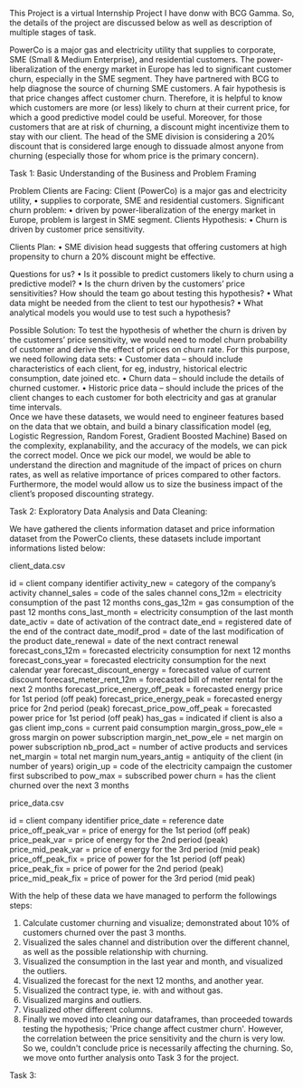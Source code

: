 This Project is a virtual Internship Project I have donw with BCG Gamma. So, the details of the project are discussed below as well as description of multiple stages of task.

PowerCo is a major gas and electricity utility that supplies to corporate, SME (Small & Medium Enterprise), and residential customers. The power-liberalization of the energy market in Europe has led to significant customer churn, especially in the SME segment. 
They have partnered with BCG to help diagnose the source of churning SME customers.
A fair hypothesis is that price changes affect customer churn. Therefore, it is helpful to know which customers are more (or less) likely to churn at their current price, for which a good predictive model could be useful.
Moreover, for those customers that are at risk of churning, a discount might incentivize them to stay with our client. 
The head of the SME division is considering a 20% discount that is considered large enough to dissuade almost anyone from churning (especially those for whom price is the primary concern).

Task 1: Basic Understanding of the Business and Problem Framing

Problem Clients are Facing:
Client (PowerCo) is a major gas and electricity utility,
•	supplies to corporate, SME and residential customers.
Significant churn problem:
•	driven by power-liberalization of the energy market in Europe, problem is largest in SME segment.
Clients Hypothesis:
•	Churn is driven by customer price sensitivity.

Clients Plan:
•	SME division head suggests that offering customers at high propensity to churn a 20% discount might be effective.

Questions for us?
•	Is it possible to predict customers likely to churn using a predictive model?
•	Is the churn driven by the customers’ price sensitivities? How should the team go about testing this hypothesis?
•	What data might be needed from the client to test our hypothesis?
•	What analytical models you would use to test such a hypothesis?

Possible Solution:
To test the hypothesis of whether the churn is driven by the customers’ price sensitivity, we would need to model churn probability of customer and derive the effect of prices on churn rate. For this purpose, we need following data sets:
•	Customer data – should include characteristics of each client, for eg, industry, historical electric consumption, date joined etc.
•	Churn data – should include the details of churned customer.
•	Historic price data – should include the prices of the client changes to each customer for both electricity and gas at granular time intervals.  
Once we have these datasets, we would need to engineer features based on the data that we obtain, and build a binary classification model (eg, Logistic Regression, Random Forest, Gradient Boosted Machine)
Based on the complexity, explanability, and the accuracy of the models, we can pick the correct model.
Once we pick our model, we would be able to understand the direction and magnitude of the impact of prices on churn rates, as well as relative importance of prices compared to other factors. 
Furthermore, the model would allow us to size the business impact of the client’s proposed discounting strategy. 


Task 2: Exploratory Data Analysis and Data Cleaning:

We have gathered the clients information dataset and price information dataset from the PowerCo clients, these datasets include important informations listed below:

client_data.csv

id = client company identifier
activity_new = category of the company’s activity
channel_sales = code of the sales channel
cons_12m = electricity consumption of the past 12 months
cons_gas_12m = gas consumption of the past 12 months
cons_last_month = electricity consumption of the last month
date_activ = date of activation of the contract
date_end = registered date of the end of the contract
date_modif_prod = date of the last modification of the product
date_renewal = date of the next contract renewal
forecast_cons_12m = forecasted electricity consumption for next 12 months
forecast_cons_year = forecasted electricity consumption for the next calendar year
forecast_discount_energy = forecasted value of current discount
forecast_meter_rent_12m = forecasted bill of meter rental for the next 2 months
forecast_price_energy_off_peak = forecasted energy price for 1st period (off peak)
forecast_price_energy_peak = forecasted energy price for 2nd period (peak)
forecast_price_pow_off_peak = forecasted power price for 1st period (off peak)
has_gas = indicated if client is also a gas client
imp_cons = current paid consumption
margin_gross_pow_ele = gross margin on power subscription
margin_net_pow_ele = net margin on power subscription
nb_prod_act = number of active products and services
net_margin = total net margin
num_years_antig = antiquity of the client (in number of years)
origin_up = code of the electricity campaign the customer first subscribed to
pow_max = subscribed power
churn = has the client churned over the next 3 months


price_data.csv

id = client company identifier
price_date = reference date
price_off_peak_var = price of energy for the 1st period (off peak)
price_peak_var = price of energy for the 2nd period (peak)
price_mid_peak_var = price of energy for the 3rd period (mid peak)
price_off_peak_fix = price of power for the 1st period (off peak)
price_peak_fix = price of power for the 2nd period (peak)
price_mid_peak_fix = price of power for the 3rd period (mid peak)

With the help of these data we have managed to perform the followings steps:
1. Calculate customer churning and visualize; demonstrated about 10% of customers churned over the past 3 months.
2. Visualized the sales channel and distribution over the different channel, as well as the possible relationship with churning.
3. Visualized the consumption in the last year and month, and visualized the outliers.
4. Visualized the forecast for the next 12 months, and another year.
5. Visualized the contract type, ie. with and without gas.
6. Visualized margins and outliers.
7. Visualized other different columns.
8. Finally we  moved into cleaning our dataframes, than proceeded towards testing the hypothesis; 'Price change affect custmer churn'.
 However, the correlation between the price sensitivity and the churn is very low. So we, couldn't conclude price is necessarily affecting the churning. So, we move onto further analysis onto Task 3 for the project.
 
 
 
Task 3:


